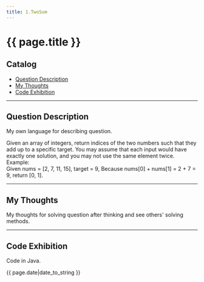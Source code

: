 ```yaml
---
title: 1.TwoSum
---
```


# {{ page.title }}

## Catalog  
+ [Question Description](#partI)
+ [My Thoughts](#partII)
+ [Code Exhibition](#partIII)

----------------------------------

## Question Description
My own language for describing question.    

Given an array of integers, return indices of the two numbers such that they add up to a specific target. You may assume that each input would have exactly one solution, and you may not use the same element twice.    
Example:   
Given nums = [2, 7, 11, 15], target = 9, Because nums[0] + nums[1] = 2 + 7 = 9, return [0, 1].   



----------------------------------

## My Thoughts
My thoughts for solving question after thinking and see others' solving methods.    



----------------------------------

## Code Exhibition
Code in Java.    




{{ page.date|date_to_string }}
